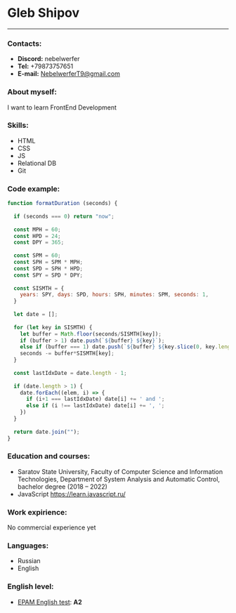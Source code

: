 # Gleb Shipov
-------------
### Contacts:
- **Discord:** nebelwerfer
- **Tel:** +79873757651
- **E-mail:** NebelwerferT9@gmail.com

### About myself:
I want to learn FrontEnd Development

### Skills:
- HTML
- CSS
- JS
- Relational DB
- Git

### Code example:
```javascript
function formatDuration (seconds) {
  
  if (seconds === 0) return "now";
  
  const MPH = 60;
  const HPD = 24;
  const DPY = 365;
  
  const SPM = 60;
  const SPH = SPM * MPH;
  const SPD = SPH * HPD;
  const SPY = SPD * DPY;
  
  const SISMTH = {
    years: SPY, days: SPD, hours: SPH, minutes: SPM, seconds: 1,
  }
  
  let date = [];
  
  for (let key in SISMTH) {
    let buffer = Math.floor(seconds/SISMTH[key]);
    if (buffer > 1) date.push(`${buffer} ${key}`);
    else if (buffer === 1) date.push(`${buffer} ${key.slice(0, key.length - 1)}`);
    seconds -= buffer*SISMTH[key];
  }
  
  const lastIdxDate = date.length - 1;
  
  if (date.length > 1) {
    date.forEach((elem, i) => {
      if (i+1 === lastIdxDate) date[i] += ' and ';
      else if (i !== lastIdxDate) date[i] += ', ';
    })
  }
  
  return date.join("");
}
```

### Education and courses:
- Saratov State University, Faculty of Computer Science and Information Technologies, Department of System Analysis and Automatic Control, bachelor degree (2018 – 2022)
- JavaScript https://learn.javascript.ru/

### Work expirience:
No commercial experience yet

### Languages:
- Russian
- English

### English level:
-  [EPAM English test](https://examinator.epam.com/Main/PersonalAssignments): **A2**

